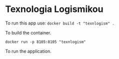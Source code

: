 # Texnologia Logismikou
To run this app use:
``
docker build -t "texnlogism" .
``

To build the container.

``
docker run -p 8105:8105 "texnlogism"
``

To run the application.
